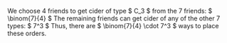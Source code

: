 We choose 4 friends to get cider of type $ C_3 $ from the 7 friends: $ \binom{7}{4} $
The remaining friends can get cider of any of the other 7 types: $ 7^3 $
Thus, there are $ \binom{7}{4} \cdot 7^3 $ ways to place these orders.
